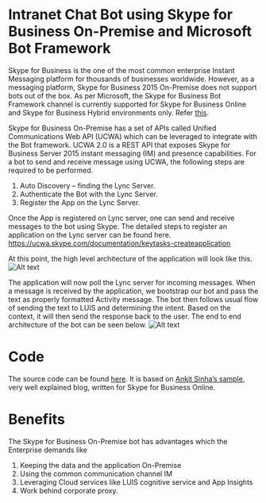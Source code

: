 # Intranet Chat Bot using Skype for Business On-Premise and Microsoft Bot Framework
Skype for Business is the one of the most common enterprise Instant Messaging platform for thousands of businesses worldwide. However, as a messaging platform, Skype for Business 2015 On-Premise does not support bots out of the box. As per Microsoft, the Skype for Business Bot Framework channel is currently supported for Skype for Business Online and Skype for Business Hybrid environments only. Refer [this](https://msdn.microsoft.com/en-us/skype/skype-for-business-bot-framework/docs/overview#version-suport).

Skype for Business On-Premise has a set of APIs called Unified Communications Web API (UCWA) which can be leveraged to integrate with the Bot framework. UCWA 2.0 is a REST API that exposes Skype for Business Server 2015 instant messaging (IM) and presence capabilities. For a bot to send and receive message using UCWA, the following steps are required to be performed.
1.	Auto Discovery – finding the Lync Server.
2.	Authenticate the Bot with the Lync Server.
3.	Register the App on the Lync Server.

Once the App is registered on Lync server, one can send and receive messages to the bot using Skype. The detailed steps to register an application on the Lync server can be found here.
https://ucwa.skype.com/documentation/keytasks-createapplication

At this point, the high level architecture of the application will look like this.![Alt text](https://github.com/abhinabsarkar/intranet-chat-bot/blob/master/images/Application%20architecture.png)

 
The application will now poll the Lync server for incoming messages. When a message is received by the application, we bootstrap our bot and pass the text as properly formatted Activity message. The bot then follows usual flow of sending the text to LUIS and determining the intent. Based on the context, it will then send the response back to the user. The end to end architecture of the bot can be seen below. ![Alt text](https://github.com/abhinabsarkar/intranet-chat-bot/blob/master/images/High%20level%20architecture.png)

# Code
The source code can be found [here](https://github.com/abhinabsarkar/intranet-chat-bot/tree/master/src). It is based on [Ankit Sinha’s sample](https://github.com/ankitbko/ucwa-bot), very well explained blog, written for Skype for Business Online. 

# Benefits
The Skype for Business On-Premise bot has advantages which the Enterprise demands like 
 1.	Keeping the data and the application On-Premise
 2.	Using the common communication channel IM 
 3.	Leveraging Cloud services like LUIS cognitive service and App Insights
 4.	Work behind corporate proxy.
